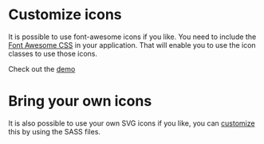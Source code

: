 # Customize icons

It is possible to use font-awesome icons if you like. You need to include the [Font Awesome CSS](https://www.bootstrapcdn.com/fontawesome/) in your application. That will enable you to use the icon classes to use those icons.

Check out the [demo](https://swisnl.github.io/jQuery-contextMenu/demo/fontawesome-icons)

# Bring your own icons

It is also possible to use your own SVG icons if you like, you can [customize](customize) this by using the SASS files.
